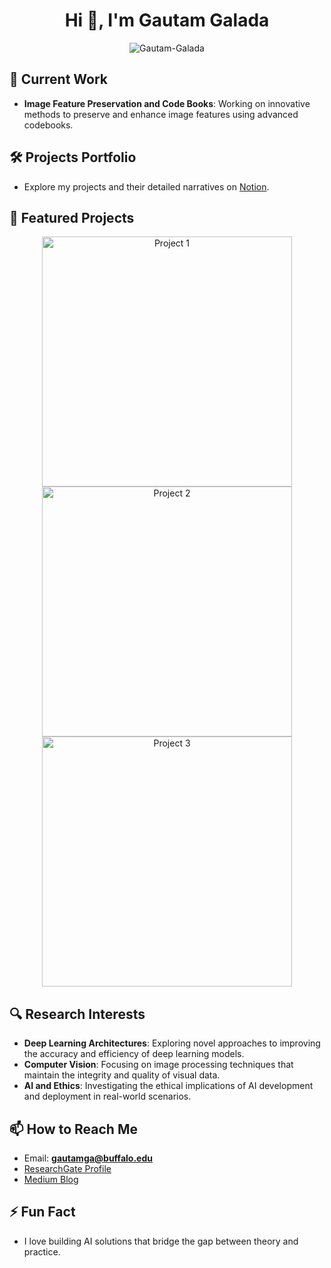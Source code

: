 <h1 align="center">Hi 👋, I'm Gautam Galada</h1>

<p align="center">
  <img src="https://komarev.com/ghpvc/?username=anorak-7&label=Profile%20views&color=0e75b6&style=flat" alt="Gautam-Galada" />
</p>

## 🔭 Current Work
- **Image Feature Preservation and Code Books**: Working on innovative methods to preserve and enhance image features using advanced codebooks.

## 🛠 Projects Portfolio
- Explore my projects and their detailed narratives on [Notion](https://early-spark-167.notion.site/Anoraks-Portfolio-6d51f4c958be4bcc85f7555ac19a7649).

## 🎨 Featured Projects

<p align="center">
  <img src="https://github.com/user-attachments/assets/96119324-f3dd-4cf2-9194-68454e60302c" alt="Project 1" width="400"/>
  <img src="https://github.com/user-attachments/assets/70e7d3fb-154e-4238-9124-477f75084f8e" alt="Project 2" width="400"/>
  <img src="https://github.com/user-attachments/assets/8412ed2a-4818-461d-acf0-f2b88e08ffe6" alt="Project 3" width="400"/>
</p>

## 🔍 Research Interests

- **Deep Learning Architectures**: Exploring novel approaches to improving the accuracy and efficiency of deep learning models.
- **Computer Vision**: Focusing on image processing techniques that maintain the integrity and quality of visual data.
- **AI and Ethics**: Investigating the ethical implications of AI development and deployment in real-world scenarios.

## 📫 How to Reach Me
- Email: **gautamga@buffalo.edu**
- [ResearchGate Profile](https://www.researchgate.net/profile/Gautam-Galada)
- [Medium Blog](https://medium.com/@gautamgalada1105)

## ⚡ Fun Fact
- I love building AI solutions that bridge the gap between theory and practice.

